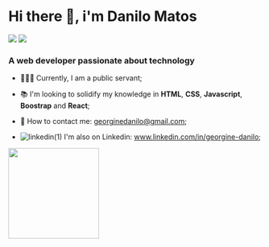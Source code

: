 # Hi there 👋, i'm Danilo Matos

<a href="mailto:georginedanilo@gmail.com" alt="gmail" target="_blank"> <img src="https://img.shields.io/badge/Gmail-D14836?style=for-the-badge&logo=gmail&logoColor=white"></a>
<a href="https://www.linkedin.com/in/georgine-danilo" alt="linkedin" target="_blank"><img src="https://img.shields.io/badge/LinkedIn-0077B5?style=for-the-badge&logo=linkedin&logoColor=white">
</a>

### A web developer passionate about technology

* 👨🏻‍💻 Currently, I am a public servant;

* :books: I'm looking to solidify my knowledge in **HTML**, **CSS**, **Javascript**, **Boostrap** and **React**;

* :e-mail: How to contact me: georginedanilo@gmail.com;

* ![linkedin(1)](https://user-images.githubusercontent.com/60492862/114087584-73c2ff00-988a-11eb-997d-27c96f81ed11.png) I'm also on Linkedin: www.linkedin.com/in/georgine-danilo;


<div>  
  <a href="https://github.com/dnlMatos">  
  <img height="180em" src="https://github-readme-stats.vercel.app/api/top-langs/?username=dnlMatos&layout=compact&langs_count=7&theme=default"/>  
</div>
  


